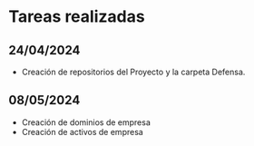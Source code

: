 # Tareas realizadas
## 24/04/2024 
- Creación de repositorios del Proyecto y la carpeta Defensa.

## 08/05/2024
- Creación de dominios de empresa
- Creación de activos de empresa

